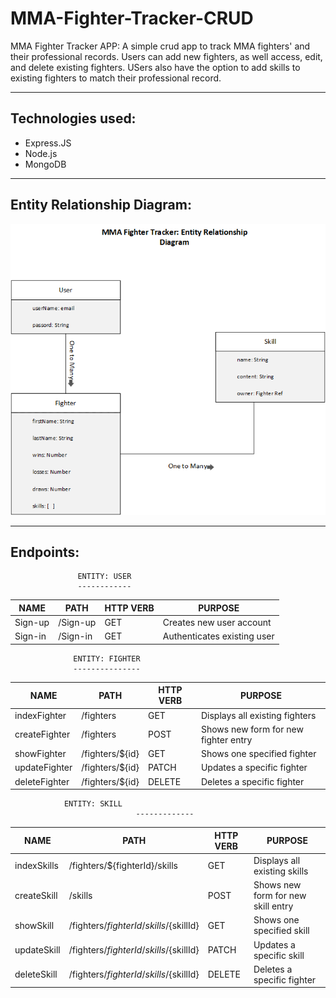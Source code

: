 # MMA-Fighter-Tracker-CRUD
MMA Fighter Tracker APP: A simple crud app to track MMA fighters' and their professional records.
Users can add new fighters, as well access, edit, and delete existing fighters. USers also have the option to add skills to existing fighters to match their professional record. 
_________________________________________________________________
## Technologies used:
* Express.JS
* Node.js
* MongoDB
_________________________________________________________________
## Entity Relationship Diagram:

![alt screenshot1](ERD.png "ERD")

_________________________________________________________________
## Endpoints:


			       ENTITY: USER
			       ------------		

		

|   NAME   |     PATH       |   HTTP VERB     |            PURPOSE                   |
|----------|----------------|-----------------|--------------------------------------| 
| Sign-up  | /Sign-up       |      GET        | Creates new user account             |
| Sign-in  | /Sign-in       |      GET        | Authenticates existing user	     |




			      ENTITY: FIGHTER
			      ---------------


|   NAME      |     PATH       |   HTTP VERB     |            PURPOSE                   |
|----------   |----------------|-----------------|--------------------------------------| 
| indexFighter| /fighters      |      GET        | Displays all existing fighters       |
|createFighter| /fighters      |      POST       | Shows new form for new fighter entry |
| showFighter | /fighters/${id}|      GET        | Shows one specified fighter          |
|updateFighter| /fighters/${id}|      PATCH      | Updates a specific fighter           |
|deleteFighter| /fighters/${id}|      DELETE     | Deletes a specific fighter           |




				ENTITY: SKILL
                                -------------



|   NAME     |                  PATH                   |   HTTP VERB     |            PURPOSE                   |
|----------  |-----------------------------------------|-----------------|--------------------------------------| 
| indexSkills| /fighters/${fighterId}/skills           |      GET        | Displays all existing skills         |
| createSkill| /skills                                 |      POST       | Shows new form for new skill entry   |
| showSkill  | /fighters/${fighterId}/skills/${skillId}|      GET        | Shows one specified skill            |
| updateSkill| /fighters/${fighterId}/skills/${skillId}|      PATCH      | Updates a specific skill             |
| deleteSkill| /fighters/${fighterId}/skills/${skillId}|      DELETE     | Deletes a specific fighter           |
